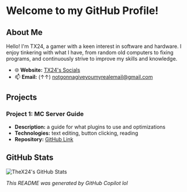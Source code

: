 # Welcome to my GitHub Profile!

## About Me

Hello! I'm TX24, a gamer with a keen interest in software and hardware. I enjoy tinkering with what I have, from random old computers to fixing programs, and continuously strive to improve my skills and knowledge.

- 🌐 **Website:** [TX24's Socials](https://guns.lol/tx24/)
- 📫 **Email:** (↑↑) notgonnagiveyoumyrealemail@gmail.com

## Projects

### Project 1: MC Server Guide
- **Description:** a guide for what plugins to use and optimizations
- **Technologies:** text editing, button clicking, reading
- **Repository:** [GitHub Link](https://github.com/TheX24/mc_server_guide)

## GitHub Stats

![TheX24's GitHub Stats](https://github-readme-stats.vercel.app/api?username=TheX24&show_icons=true&theme=radical)

*This README was generated by GitHub Copilot lol*
